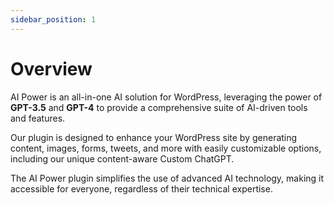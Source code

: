 ```yaml
---
sidebar_position: 1
---
```


# Overview

AI Power is an all-in-one AI solution for WordPress, leveraging the power of **GPT-3.5** and **GPT-4** to provide a comprehensive suite of AI-driven tools and features.

Our plugin is designed to enhance your WordPress site by generating content, images, forms, tweets, and more with easily customizable options, including our unique content-aware Custom ChatGPT.

The AI Power plugin simplifies the use of advanced AI technology, making it accessible for everyone, regardless of their technical expertise.
